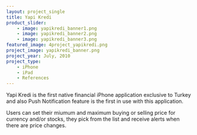 ```yaml
---
layout: project_single
title: Yapi Kredi
product_slider:
    - image: yapikredi_banner1.png
    - image: yapikredi_banner2.png
    - image: yapikredi_banner3.png
featured_image: 4project_yapikredi.png
project_image: yapikredi_banner.png
project_year: July, 2010
project_type:
    - iPhone
    - iPad
    - References
---
```


Yapi Kredi is the first native financial iPhone application exclusive to Turkey and also Push Notification feature is the first in use with this application.

Users can set their miumum and maximum buying or selling price for currency and/or stocks, they pick from the list and receive alerts when there are price changes.

